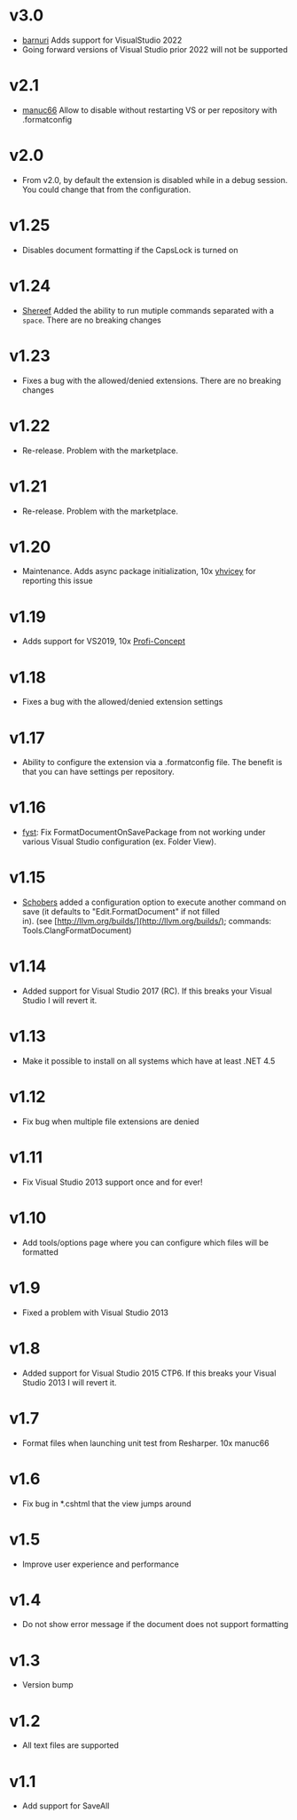 # v3.0
* [barnuri](https://github.com/barnuri) Adds support for VisualStudio 2022
* Going forward versions of Visual Studio prior 2022 will not be supported

# v2.1
* [manuc66](https://github.com/manuc66) Allow to disable without restarting VS or per repository with .formatconfig

# v2.0
* From v2.0, by default the extension is disabled while in a debug session. You could change that from the configuration.

# v1.25
* Disables document formatting if the CapsLock is turned on

# v1.24
* [Shereef](https://github.com/Shereef) Added the ability to run mutiple commands separated with a `space`. There are no breaking changes

# v1.23
* Fixes a bug with the allowed/denied extensions. There are no breaking changes

# v1.22
* Re-release. Problem with the marketplace.

# v1.21
* Re-release. Problem with the marketplace.

# v1.20
* Maintenance. Adds async package initialization, 10x [yhvicey](https://github.com/yhvicey) for reporting this issue

# v1.19
* Adds support for VS2019, 10x [Profi-Concept](https://github.com/Profi-Concept)

# v1.18
* Fixes a bug with the allowed/denied extension settings

# v1.17
* Ability to configure the extension via a .formatconfig file. The benefit is that you can have settings per repository.

# v1.16
* [fyst](https://github.com/fyst): Fix FormatDocumentOnSavePackage from not working under various Visual Studio configuration (ex. Folder View).

# v1.15
* [Schobers](https://github.com/Schobers) added a configuration option to execute another command on save (it defaults to "Edit.FormatDocument" if not filled in). (see [http://llvm.org/builds/](http://llvm.org/builds/); commands: Tools.ClangFormatDocument)

# v1.14
* Added support for Visual Studio 2017 (RC). If this breaks your Visual Studio I will revert it.

# v1.13
* Make it possible to install on all systems which have at least .NET 4.5

# v1.12
* Fix bug when multiple file extensions are denied

# v1.11
* Fix Visual Studio 2013 support once and for ever!

# v1.10
* Add tools/options page where you can configure which files will be formatted

# v1.9
* Fixed a problem with Visual Studio 2013

# v1.8
* Added support for Visual Studio 2015 CTP6\. If this breaks your Visual Studio 2013 I will revert it.

# v1.7
* Format files when launching unit test from Resharper. 10x manuc66

# v1.6
* Fix bug in *.cshtml that the view jumps around

# v1.5
* Improve user experience and performance

# v1.4
* Do not show error message if the document does not support formatting

# v1.3
* Version bump

# v1.2
* All text files are supported

# v1.1
* Add support for SaveAll